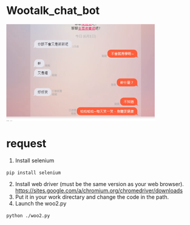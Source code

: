 # Wootalk_chat_bot
![image](https://github.com/Waxpple/Wootalk_chat_bot/blob/main/unknown.png)
# request
1. Install selenium

`pip install selenium`

2. Install web driver (must be the same version as your web browser).
https://sites.google.com/a/chromium.org/chromedriver/downloads
3. Put it in your work directary and change the code in the path.
4. Launch the woo2.py

`python ./woo2.py`
